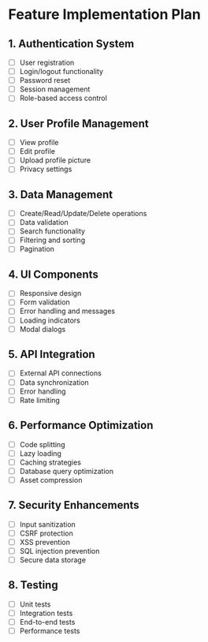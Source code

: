 # Feature Implementation Plan

## 1. Authentication System
- [ ] User registration
- [ ] Login/logout functionality
- [ ] Password reset
- [ ] Session management
- [ ] Role-based access control

## 2. User Profile Management
- [ ] View profile
- [ ] Edit profile
- [ ] Upload profile picture
- [ ] Privacy settings

## 3. Data Management
- [ ] Create/Read/Update/Delete operations
- [ ] Data validation
- [ ] Search functionality
- [ ] Filtering and sorting
- [ ] Pagination

## 4. UI Components
- [ ] Responsive design
- [ ] Form validation
- [ ] Error handling and messages
- [ ] Loading indicators
- [ ] Modal dialogs

## 5. API Integration
- [ ] External API connections
- [ ] Data synchronization
- [ ] Error handling
- [ ] Rate limiting

## 6. Performance Optimization
- [ ] Code splitting
- [ ] Lazy loading
- [ ] Caching strategies
- [ ] Database query optimization
- [ ] Asset compression

## 7. Security Enhancements
- [ ] Input sanitization
- [ ] CSRF protection
- [ ] XSS prevention
- [ ] SQL injection prevention
- [ ] Secure data storage

## 8. Testing
- [ ] Unit tests
- [ ] Integration tests
- [ ] End-to-end tests
- [ ] Performance tests